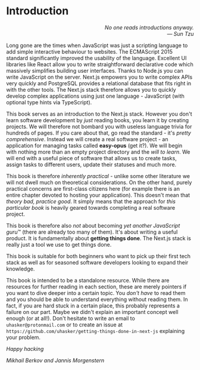 # Introduction

<div style="text-align: right"> <i>No one reads introductions anyway.<br> — Sun Tzu</i></div>

Long gone are the times when JavaScript was just a scripting language to add simple interactive behaviour to websites. The ECMAScript 2015 standard significantly improved the usability of the language. Excellent UI libraries like React allow you to write straightforward declarative code which massively simplifies building user interfaces. Thanks to Node.js you can write JavaScript on the server. Next.js empowers you to write complex APIs very quickly and PostgreSQL provides a relational database that fits right in with the other tools. The Next.js stack therefore allows you to quickly develop complex applications using just one language - JavaScript (with optional type hints via TypeScript).

This book serves as an introduction to the Next.js stack. However you don't learn software development by _just_ reading books, you learn it by creating projects. We will therefore not bombard you with useless language trivia for hundreds of pages. If you care about that, go read the standard - it's _pretty comprehensive_. Instead we will create a real software project - an application for managing tasks called **easy-opus** (get it?). We will begin with nothing more than an empty project directory and the _will to learn_. We will end with a useful piece of software that allows us to create tasks, assign tasks to different users, update their statuses and much more.

This book is therefore _inherently practical_ - unlike some other literature we will not dwell much on theoretical considerations. On the other hand, purely practical concerns are first-class citizens here (for example there is an entire chapter devoted to hosting your application). This doesn't mean that _theory bad, practice good_. It simply means that the approach for _this particular book_ is heavily geared towards completing a real software project.

This book is therefore also _not_ about becoming *yet another JavaScript guru*™ (there are already too many of them). It's about writing a useful product. It is fundamentally about **getting things done**. The Next.js stack is really just a tool we use to get things done.

This book is suitable for both beginners who want to pick up their first tech stack as well as for seasoned software developers looking to expand their knowledge.

This book is intended to be a standalone resource. While there are resources for further reading in each section, these are merely pointers if you want to dive deeper into a certain topic. You _don't have_ to read them and you should be able to understand everything without reading them. In fact, if you are hard stuck in a certain place, this probably represents a failure on our part. Maybe we didn't explain an important concept well enough (or at all!). Don't hesitate to write an email to `uhasker@protonmail.com` or to create an issue at `https://github.com/uhasker/getting-things-done-in-next-js` explaining your problem.

_Happy hacking_

_Mikhail Berkov and Jannis Morgenstern_

